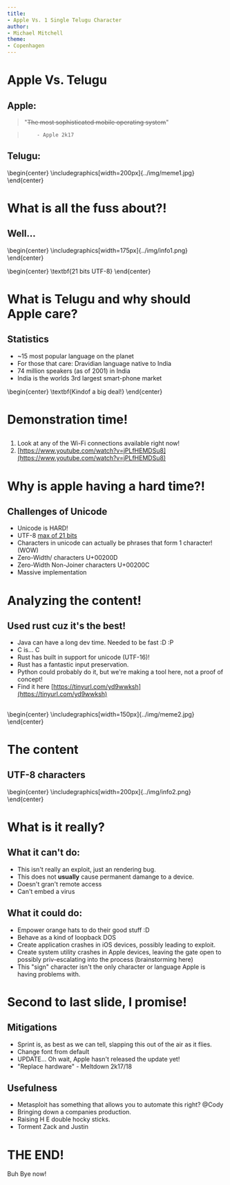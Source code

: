 ```yaml
---
title:
- Apple Vs. 1 Single Telugu Character
author:
- Michael Mitchell
theme:
- Copenhagen
---
```


# Apple Vs. Telugu

## Apple:

> "~~The most sophisticated mobile operating system~~"

>         - Apple 2k17

## Telugu:

\begin{center}
    \includegraphics[width=200px]{../img/meme1.jpg}
\end{center}

# What is all the fuss about?!
## Well...

\begin{center}
    \includegraphics[width=175px]{../img/info1.png}
\end{center}

>
>
>

\begin{center}
\textbf{21 bits UTF-8}
\end{center}

# What is Telugu and why should Apple care?

## Statistics
- ~15 most popular language on the planet
- For those that care: Dravidian language native to India
- 74 million speakers (as of 2001) in India
- India is the worlds 3rd largest smart-phone market

>
>
>

\begin{center}
\textbf{Kindof a big deal!}
\end{center}

# Demonstration time!

##

1. Look at any of the Wi-Fi connections available right now!
2. [https://www.youtube.com/watch?v=jPLfHEMDSu8](https://www.youtube.com/watch?v=jPLfHEMDSu8)

# Why is apple having a hard time?!

## Challenges of Unicode
- Unicode is HARD!
- UTF-8 [max of 21 bits](https://en.wikipedia.org/wiki/UTF-8)
- Characters in unicode can actually be phrases that form 1 character! (WOW)
- Zero-Width/ characters U+00200D
- Zero-Width Non-Joiner characters U+00200C
- Massive implementation

# Analyzing the content!

## Used rust cuz it's the best!
- Java can have a long dev time. Needed to be fast :D :P
- C is... C
- Rust has built in support for unicode (UTF-16)!
- Rust has a fantastic input preservation.
- Python could probably do it, but we're making a tool here, not a proof of concept!
- Find it here [https://tinyurl.com/yd9wwksh](https://tinyurl.com/yd9wwksh)

## 

\begin{center}
    \includegraphics[width=150px]{../img/meme2.jpg}
\end{center}

# The content
## UTF-8 characters

\begin{center}
    \includegraphics[width=200px]{../img/info2.png}
\end{center}

# What is it really?

## What it can't do:
- This isn't really an exploit, just an rendering bug.
- This does not **usually** cause permanent damange to a device.
- Doesn't gran't remote access
- Can't embed a virus

## What it **__could__** do:
- Empower orange hats to do their good stuff :D
- Behave as a kind of loopback DOS
- Create application crashes in iOS devices, possibly leading to exploit.
- Create system utility crashes in Apple devices, leaving the gate open to 
possibly priv-escalating into the process (brainstorming here)
- This "sign" character isn't the only character or language Apple is having problems with.

# Second to last slide, I promise!

## Mitigations
- Sprint is, as best as we can tell, slapping this out of the air as it flies.
- Change font from default
- UPDATE... Oh wait, Apple hasn't released the update yet!
- "Replace hardware" - Meltdown 2k17/18

## Usefulness
- Metasploit has something that allows you to automate this right? @Cody
- Bringing down a companies production.
- Raising H E double hocky sticks.
- Torment Zack and Justin

# THE END!

Buh Bye now!
